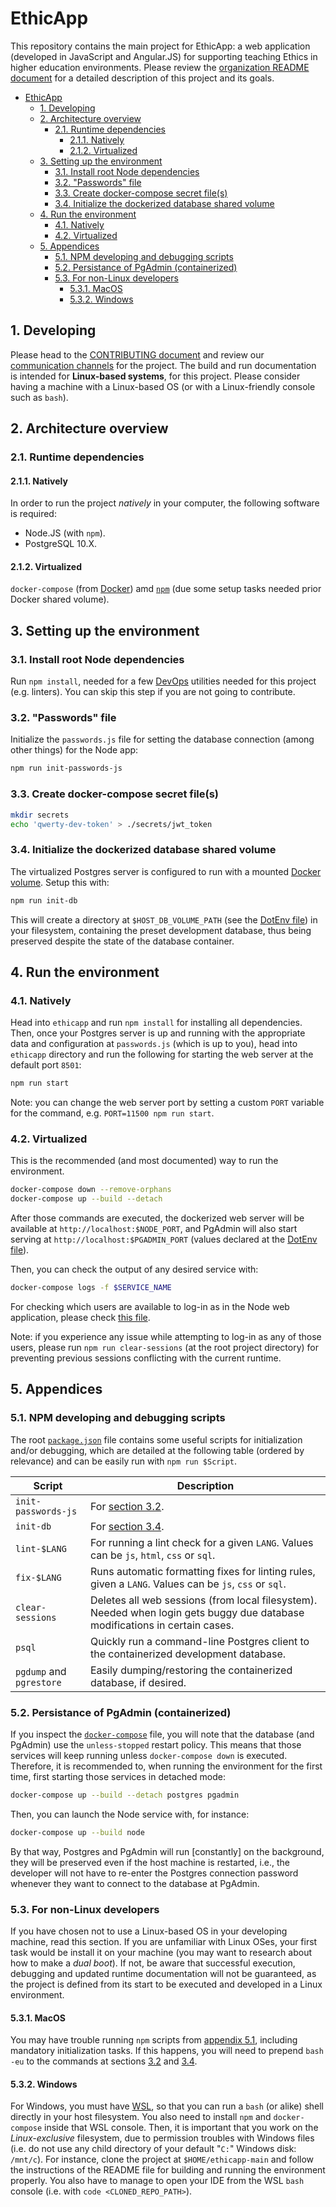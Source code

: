 # EthicApp

This repository contains the main project for EthicApp: a web application (developed in JavaScript and Angular.JS) for supporting teaching Ethics in higher education environments. Please review the [organization README document](https://github.com/EthicApp-Development/organization#readme) for a detailed description of this project and its goals.

- [EthicApp](#ethicapp)
  - [1. Developing](#1-developing)
  - [2. Architecture overview](#2-architecture-overview)
    - [2.1. Runtime dependencies](#21-runtime-dependencies)
      - [2.1.1. Natively](#211-natively)
      - [2.1.2. Virtualized](#212-virtualized)
  - [3. Setting up the environment](#3-setting-up-the-environment)
    - [3.1. Install root Node dependencies](#31-install-root-node-dependencies)
    - [3.2. "Passwords" file](#32-passwords-file)
    - [3.3. Create docker-compose secret file(s)](#33-create-docker-compose-secret-files)
    - [3.4. Initialize the dockerized database shared volume](#34-initialize-the-dockerized-database-shared-volume)
  - [4. Run the environment](#4-run-the-environment)
    - [4.1. Natively](#41-natively)
    - [4.2. Virtualized](#42-virtualized)
  - [5. Appendices](#5-appendices)
    - [5.1. NPM developing and debugging scripts](#51-npm-developing-and-debugging-scripts)
    - [5.2. Persistance of PgAdmin (containerized)](#52-persistance-of-pgadmin-containerized)
    - [5.3. For non-Linux developers](#53-for-non-linux-developers)
      - [5.3.1. MacOS](#531-macos)
      - [5.3.2. Windows](#532-windows)

## 1. Developing

Please head to the [CONTRIBUTING document](./CONTRIBUTING.md) and review our [communication channels](https://github.com/EthicApp-Development/organization/blob/master/CONTRIBUTING.md#1-communication-channels) for the project. The build and run documentation is intended for **Linux-based systems**, for this project. Please consider having a machine with a Linux-based OS (or with a Linux-friendly console such as `bash`).

## 2. Architecture overview

### 2.1. Runtime dependencies

#### 2.1.1. Natively

In order to run the project *natively* in your computer, the following software is required:

- Node.JS (with `npm`).
- PostgreSQL 10.X.

#### 2.1.2. Virtualized

`docker-compose` (from [Docker](https://www.docker.com/)) amd [`npm`](https://www.npmjs.com/package/npm) (due some setup tasks needed prior Docker shared volume).

## 3. Setting up the environment

### 3.1. Install root Node dependencies

Run `npm install`, needed for a few [DevOps](https://about.gitlab.com/topics/devops/) utilities needed for this project (e.g. linters). You can skip this step if you are not going to contribute.

### 3.2. "Passwords" file

Initialize the `passwords.js` file for setting the database connection (among other things) for the Node app:

```bash
npm run init-passwords-js
```

### 3.3. Create docker-compose secret file(s)

```bash
mkdir secrets
echo 'qwerty-dev-token' > ./secrets/jwt_token
```

### 3.4. Initialize the dockerized database shared volume

The virtualized Postgres server is configured to run with a mounted [Docker volume](https://docs.docker.com/storage/volumes/). Setup this with:

```bash
npm run init-db
```

This will create a directory at `$HOST_DB_VOLUME_PATH` (see the [DotEnv file](./.env)) in your filesystem, containing the preset development database, thus being preserved despite the state of the database container.

## 4. Run the environment

### 4.1. Natively

Head into `ethicapp` and run `npm install` for installing all dependencies. Then, once your Postgres server is up and running with the appropriate data and configuration at `passwords.js` (which is up to you), head into `ethicapp` directory and run the following for starting the web server at the default port `8501`:

```bash
npm run start
```

Note: you can change the web server port by setting a custom `PORT` variable for the command, e.g. `PORT=11500 npm run start`.

### 4.2. Virtualized

This is the recommended (and most documented) way to run the environment.

```bash
docker-compose down --remove-orphans
docker-compose up --build --detach
```

After those commands are executed, the dockerized web server will be available at `http://localhost:$NODE_PORT`, and PgAdmin will also start serving at `http://localhost:$PGADMIN_PORT` (values declared at the [DotEnv file](./.env)).

Then, you can check the output of any desired service with:

```bash
docker-compose logs -f $SERVICE_NAME
```

For checking which users are available to log-in as in the Node web application, please check [this file](./postgres-db/seeds/01_users.sql).

Note: if you experience any issue while attempting to log-in as any of those users, please run `npm run clear-sessions` (at the root project directory) for preventing previous sessions conflicting with the current runtime.

## 5. Appendices

### 5.1. NPM developing and debugging scripts

The root [`package.json`](./package.json) file contains some useful scripts for initialization and/or debugging, which are detailed at the following table (ordered by relevance) and can be easily run with `npm run $Script`.

| Script                   | Description                                                                                                                 |
| ------------------------ | --------------------------------------------------------------------------------------------------------------------------- |
| `init-passwords-js`      | For [section 3.2](#32-passwords-file).                                                                                      |
| `init-db`                | For [section 3.4](#34-initialize-the-dockerized-database-shared-volume).                                                    |
| `lint-$LANG`             | For running a lint check for a given `LANG`. Values can be `js`, `html`, `css` or `sql`.                                    |
| `fix-$LANG`              | Runs automatic formatting fixes for linting rules, given a `LANG`. Values can be `js`, `css` or `sql`.                      |
| `clear-sessions`         | Deletes all web sessions (from local filesystem). Needed when login gets buggy due database modifications in certain cases. |
| `psql`                   | Quickly run a command-line Postgres client to the containerized development database.                                       |
| `pgdump` and `pgrestore` | Easily dumping/restoring the containerized database, if desired.                                                            |

### 5.2. Persistance of PgAdmin (containerized)

If you inspect the [`docker-compose`](./docker-compose.yml) file, you will note that the database (and PgAdmin) use the `unless-stopped` restart policy. This means that those services will keep running unless `docker-compose down` is executed. Therefore, it is recommended to, when running the environment for the first time, first starting those services in detached mode:

```bash
docker-compose up --build --detach postgres pgadmin
```

Then, you can launch the Node service with, for instance:

```bash
docker-compose up --build node
```

By that way, Postgres and PgAdmin will run [constantly] on the background, they will be preserved even if the host machine is restarted, i.e., the developer will not have to re-enter the Postgres connection password whenever they want to connect to the database at PgAdmin.

### 5.3. For non-Linux developers

If you have chosen not to use a Linux-based OS in your developing machine, read this section. If you are unfamiliar with Linux OSes, your first task would be install it on your machine (you may want to research about how to make a *dual boot*). If not, be aware that successful execution, debugging and updated runtime documentation will not be guaranteed, as the project is defined from its start to be executed and developed in a Linux environment.

#### 5.3.1. MacOS

You may have trouble running `npm` scripts from [appendix 5.1](#51-npm-developing-and-debugging-scripts), including mandatory initialization tasks. If this happens, you will need to prepend `bash -eu` to the commands at sections [3.2](#32-passwords-file) and [3.4](#34-initialize-the-dockerized-database-shared-volume).

#### 5.3.2. Windows

For Windows, you must have [WSL](https://learn.microsoft.com/en-us/windows/wsl/install), so that you can run a `bash` (or alike) shell directly in your host filesystem. You also need to install `npm` and `docker-compose` inside that WSL console. Then, it is important that you work on the *Linux-exclusive* filesystem, due to permission troubles with Windows files (i.e. do not use any child directory of your default "`C:`" Windows disk: `/mnt/c`). For instance, clone the project at `$HOME/ethicapp-main` and follow the instructions of the README file for building and running the environment properly. You also have to manage to open your IDE from the WSL `bash` console (i.e. with `code <CLONED_REPO_PATH>`).
